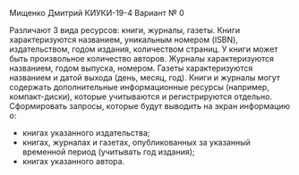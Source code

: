 Мищенко Дмитрий КИУКИ-19-4 Вариант № 0

Различают 3 вида ресурсов: книги, журналы, газеты. Книги характеризуются названием, уникальным номером (ISBN), издательством, годом издания, количеством страниц. У книги может быть произвольное количество авторов. Журналы характеризуются названием, годом выпуска, номером. Газеты характеризуются названием и датой выхода (день, месяц, год). Книги и журналы могут содержать дополнительные информационные ресурсы (например, компакт-диски), которые учитываются и регистрируются отдельно.
Сформировать запросы, которые будут выводить на экран информацию о:

- книгах указанного издательства;
- книгах, журналах и газетах, опубликованных за указанный временной период (учитывать год издания);
- книгах указанного автора.